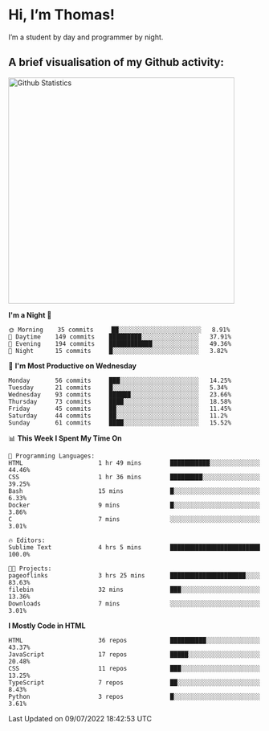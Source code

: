 # Hi, I’m Thomas!
I’m a student by day and programmer by night.

## A brief visualisation of my Github activity:

<img title="My Github Statistics" alt="Github Statistics" width="450px" src="https://github-readme-stats.vercel.app/api?username=thomasrettig&show_icons=true&include_all_commits=true&count_private=true&&hide=issues&theme=tokyonight&border_radius=6px"/>

<!--START_SECTION:waka-->
**I'm a Night 🦉** 

```text
🌞 Morning    35 commits     ██░░░░░░░░░░░░░░░░░░░░░░░   8.91% 
🌆 Daytime    149 commits    █████████░░░░░░░░░░░░░░░░   37.91% 
🌃 Evening    194 commits    ████████████░░░░░░░░░░░░░   49.36% 
🌙 Night      15 commits     █░░░░░░░░░░░░░░░░░░░░░░░░   3.82%

```
📅 **I'm Most Productive on Wednesday** 

```text
Monday       56 commits     ███░░░░░░░░░░░░░░░░░░░░░░   14.25% 
Tuesday      21 commits     █░░░░░░░░░░░░░░░░░░░░░░░░   5.34% 
Wednesday    93 commits     ██████░░░░░░░░░░░░░░░░░░░   23.66% 
Thursday     73 commits     ████░░░░░░░░░░░░░░░░░░░░░   18.58% 
Friday       45 commits     ██░░░░░░░░░░░░░░░░░░░░░░░   11.45% 
Saturday     44 commits     ██░░░░░░░░░░░░░░░░░░░░░░░   11.2% 
Sunday       61 commits     ████░░░░░░░░░░░░░░░░░░░░░   15.52%

```


📊 **This Week I Spent My Time On** 

```text
💬 Programming Languages: 
HTML                     1 hr 49 mins        ███████████░░░░░░░░░░░░░░   44.46% 
CSS                      1 hr 36 mins        █████████░░░░░░░░░░░░░░░░   39.25% 
Bash                     15 mins             █░░░░░░░░░░░░░░░░░░░░░░░░   6.33% 
Docker                   9 mins              █░░░░░░░░░░░░░░░░░░░░░░░░   3.86% 
C                        7 mins              ░░░░░░░░░░░░░░░░░░░░░░░░░   3.01%

🔥 Editors: 
Sublime Text             4 hrs 5 mins        █████████████████████████   100.0%

🐱‍💻 Projects: 
pageoflinks              3 hrs 25 mins       █████████████████████░░░░   83.63% 
filebin                  32 mins             ███░░░░░░░░░░░░░░░░░░░░░░   13.36% 
Downloads                7 mins              ░░░░░░░░░░░░░░░░░░░░░░░░░   3.01%

```

**I Mostly Code in HTML** 

```text
HTML                     36 repos            ██████████░░░░░░░░░░░░░░░   43.37% 
JavaScript               17 repos            █████░░░░░░░░░░░░░░░░░░░░   20.48% 
CSS                      11 repos            ███░░░░░░░░░░░░░░░░░░░░░░   13.25% 
TypeScript               7 repos             ██░░░░░░░░░░░░░░░░░░░░░░░   8.43% 
Python                   3 repos             █░░░░░░░░░░░░░░░░░░░░░░░░   3.61%

```



 Last Updated on 09/07/2022 18:42:53 UTC
<!--END_SECTION:waka-->

